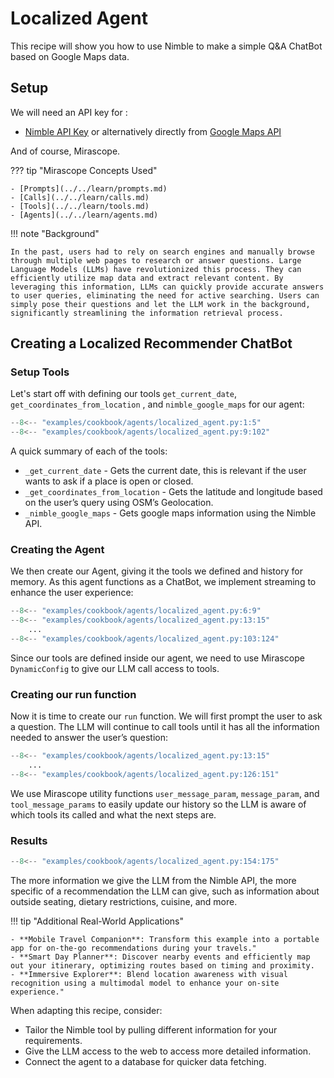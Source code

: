 # Localized Agent

This recipe will show you how to use Nimble to make a simple Q&A ChatBot based on Google Maps data.

## Setup

We will need an API key for :

- [Nimble API Key](https://nimbleway.com/) or alternatively directly from [Google Maps API](https://developers.google.com/maps/documentation/places/web-service/search)

And of course, Mirascope.

??? tip "Mirascope Concepts Used"

    - [Prompts](../../learn/prompts.md)
    - [Calls](../../learn/calls.md)
    - [Tools](../../learn/tools.md)
    - [Agents](../../learn/agents.md)

!!! note "Background"

    In the past, users had to rely on search engines and manually browse through multiple web pages to research or answer questions. Large Language Models (LLMs) have revolutionized this process. They can efficiently utilize map data and extract relevant content. By leveraging this information, LLMs can quickly provide accurate answers to user queries, eliminating the need for active searching. Users can simply pose their questions and let the LLM work in the background, significantly streamlining the information retrieval process.

## Creating a Localized Recommender ChatBot

### Setup Tools

Let's start off with defining our tools `get_current_date`, `get_coordinates_from_location` , and `nimble_google_maps`  for our agent:

```python
--8<-- "examples/cookbook/agents/localized_agent.py:1:5"
--8<-- "examples/cookbook/agents/localized_agent.py:9:102"
```

A quick summary of each of the tools:

- `_get_current_date` - Gets the current date, this is relevant if the user wants to ask if a place is open or closed.
- `_get_coordinates_from_location` - Gets the latitude and longitude based on the user’s query using OSM’s Geolocation.
- `_nimble_google_maps` - Gets google maps information using the Nimble API.

### Creating the Agent

We then create our Agent, giving it the tools we defined and history for memory. As this agent functions as a ChatBot, we implement streaming to enhance the user experience:

```python
--8<-- "examples/cookbook/agents/localized_agent.py:6:9"
--8<-- "examples/cookbook/agents/localized_agent.py:13:15"
    ...
--8<-- "examples/cookbook/agents/localized_agent.py:103:124"
```

Since our tools are defined inside our agent, we need to use Mirascope `DynamicConfig` to give our LLM call access to tools.

### Creating our run function

Now it is time to create our `run` function. We will first prompt the user to ask a question. The LLM will continue to call tools until it has all the information needed to answer the user’s question:

```python
--8<-- "examples/cookbook/agents/localized_agent.py:13:15"
    ...
--8<-- "examples/cookbook/agents/localized_agent.py:126:151"
```

We use Mirascope utility functions `user_message_param`, `message_param`, and `tool_message_params` to easily update our history so the LLM is aware of which tools its called and what the next steps are.

### Results

```python
--8<-- "examples/cookbook/agents/localized_agent.py:154:175"
```

The more information we give the LLM from the Nimble API, the more specific of a recommendation the LLM can give, such as information about outside seating, dietary restrictions, cuisine, and more.

!!! tip "Additional Real-World Applications"

    - **Mobile Travel Companion**: Transform this example into a portable app for on-the-go recommendations during your travels."
    - **Smart Day Planner**: Discover nearby events and efficiently map out your itinerary, optimizing routes based on timing and proximity.
    - **Immersive Explorer**: Blend location awareness with visual recognition using a multimodal model to enhance your on-site experience."

When adapting this recipe, consider:

- Tailor the Nimble tool by pulling different information for your requirements.
- Give the LLM access to the web to access more detailed information.
- Connect the agent to a database for quicker data fetching.
